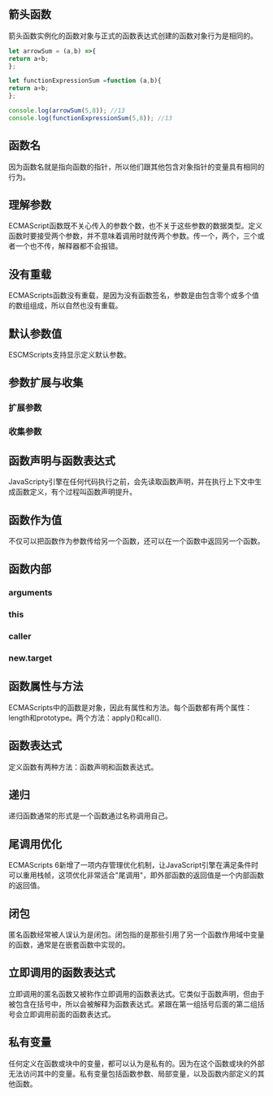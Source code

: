 ## 箭头函数

箭头函数实例化的函数对象与正式的函数表达式创建的函数对象行为是相同的。

```js
let arrowSum = (a,b) =>{
return a+b;
};

let functionExpressionSum =function (a,b){
return a+b;
};

console.log(arrowSum(5,8)); //13
console.log(functionExpressionSum(5,8)); //13
```

## 函数名

因为函数名就是指向函数的指针，所以他们跟其他包含对象指针的变量具有相同的行为。

## 理解参数

ECMAScript函数既不关心传入的参数个数，也不关于这些参数的数据类型。定义函数时要接受两个参数，并不意味着调用时就传两个参数。传一个，两个，三个或者一个也不传，解释器都不会报错。  

## 没有重载

ECMAScripts函数没有重载，是因为没有函数签名，参数是由包含零个或多个值的数组组成，所以自然也没有重载。

## 默认参数值

ESCMScripts支持显示定义默认参数。

## 参数扩展与收集

### 扩展参数

### 收集参数

## 函数声明与函数表达式

JavaScripty引擎在任何代码执行之前，会先读取函数声明，并在执行上下文中生成函数定义，有个过程叫函数声明提升。

## 函数作为值

不仅可以把函数作为参数传给另一个函数，还可以在一个函数中返回另一个函数。

## 函数内部

### arguments

### this

### caller

### new.target

## 函数属性与方法

ECMAScripts中的函数是对象，因此有属性和方法。每个函数都有两个属性：length和prototype。两个方法：apply()和call().

## 函数表达式

定义函数有两种方法：函数声明和函数表达式。

## 递归

递归函数通常的形式是一个函数通过名称调用自己。

## 尾调用优化

ECMAScripts 6新增了一项内存管理优化机制，让JavaScript引擎在满足条件时可以重用栈帧，这项优化非常适合"尾调用"，即外部函数的返回值是一个内部函数的返回值。

## 闭包

匿名函数经常被人误认为是闭包。闭包指的是那些引用了另一个函数作用域中变量的函数，通常是在嵌套函数中实现的。

## 立即调用的函数表达式

立即调用的匿名函数又被称作立即调用的函数表达式。它类似于函数声明，但由于被包含在括号中，所以会被解释为函数表达式。紧跟在第一组括号后面的第二组括号会立即调用前面的函数表达式。

## 私有变量

任何定义在函数或块中的变量，都可以认为是私有的。因为在这个函数或块的外部无法访问其中的变量。私有变量包括函数参数、局部变量，以及函数内部定义的其他函数。























